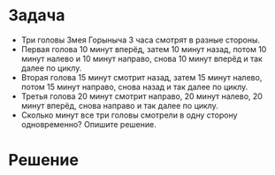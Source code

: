 # Задача
- Три головы Змея Горыныча 3 часа смотрят в разные стороны.
- Первая голова 10 минут вперёд, затем 10 минут назад, потом 10 минут налево и 10 минут направо, снова 10 минут вперёд и так далее по циклу.
- Вторая голова 15 минут смотрит назад, затем 15 минут налево, потом 15 минут направо, снова назад и так далее по циклу.
- Третья голова 20 минут смотрит направо, 20 минут налево, 20 минут вперёд, снова направо и так далее по циклу.
- Сколько минут все три головы смотрели в одну сторону одновременно? Опишите решение.

# Решение

